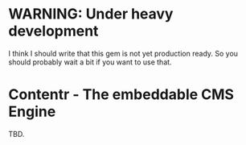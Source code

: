 # WARNING: Under heavy development

I think I should write that this gem is not yet production
ready. So you should probably wait a bit if you want
to use that.

# Contentr -  The embeddable CMS Engine

TBD.